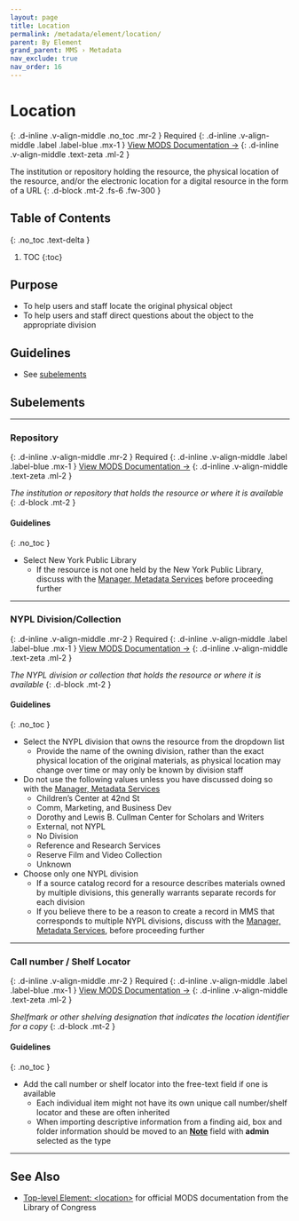 ```yaml
---
layout: page
title: Location
permalink: /metadata/element/location/
parent: By Element
grand_parent: MMS › Metadata
nav_exclude: true
nav_order: 16
---
```


# Location
{: .d-inline .v-align-middle .no_toc .mr-2 }
Required
{: .d-inline .v-align-middle .label .label-blue .mx-1 }
[View MODS Documentation →](https://www.loc.gov/standards/mods/userguide/location.html)
{: .d-inline .v-align-middle .text-zeta .ml-2 }

The institution or repository holding the resource, the physical location of the resource, and/or the electronic location for a digital resource in the form of a URL
{: .d-block .mt-2 .fs-6 .fw-300 }

## Table of Contents
{: .no_toc .text-delta }

1. TOC
{:toc}

## Purpose
- To help users and staff locate the original physical object
- To help users and staff direct questions about the object to the appropriate division

## Guidelines
- See [subelements](#subelements)

## Subelements

---

### Repository
{: .d-inline .v-align-middle .mr-2 }
Required
{: .d-inline .v-align-middle .label .label-blue .mx-1 }
[View MODS Documentation →](https://www.loc.gov/standards/mods/userguide/location.html#physicallocation)
{: .d-inline .v-align-middle .text-zeta .ml-2 }

_The institution or repository that holds the resource or where it is available_
{: .d-block .mt-2 }

#### Guidelines
{: .no_toc }
- Select New York Public Library
    - If the resource is not one held by the New York Public Library, discuss with the [Manager, Metadata Services](/metadata-documentation/contact/) before proceeding further

---

### NYPL Division/Collection
{: .d-inline .v-align-middle .mr-2 }
Required
{: .d-inline .v-align-middle .label .label-blue .mx-1 }
[View MODS Documentation →](https://www.loc.gov/standards/mods/userguide/location.html#physicallocation)
{: .d-inline .v-align-middle .text-zeta .ml-2 }

_The NYPL division or collection that holds the resource or where it is available_
{: .d-block .mt-2 }

#### Guidelines
{: .no_toc }
- Select the NYPL division that owns the resource from the dropdown list
    - Provide the name of the owning division, rather than the exact physical location of the original materials, as physical location may change over time or may only be known by division staff
- Do not use the following values unless you have discussed doing so with the [Manager, Metadata Services](/metadata-documentation/contact/)
    - Children’s Center at 42nd St
    - Comm, Marketing, and Business Dev
    - Dorothy and Lewis B. Cullman Center for Scholars and Writers
    - External, not NYPL
    - No Division
    - Reference and Research Services
    - Reserve Film and Video Collection
    - Unknown
- Choose only one NYPL division
    - If a source catalog record for a resource describes materials owned by multiple divisions, this generally warrants separate records for each division
    - If you believe there to be a reason to create a record in MMS that corresponds to multiple NYPL divisions, discuss with the [Manager, Metadata Services](/metadata-documentation/contact/), before proceeding further

---

### Call number / Shelf Locator
{: .d-inline .v-align-middle .mr-2 }
Required
{: .d-inline .v-align-middle .label .label-blue .mx-1 }
[View MODS Documentation →](https://www.loc.gov/standards/mods/userguide/location.html#shelflocator)
{: .d-inline .v-align-middle .text-zeta .ml-2 }

_Shelfmark or other shelving designation that indicates the location identifier for a copy_
{: .d-block .mt-2 }

#### Guidelines
{: .no_toc }
- Add the call number or shelf locator into the free-text field if one is available
    - Each individual item might not have its own unique call number/shelf locator and these are often inherited
    - When importing descriptive information from a finding aid, box and folder information should be moved to an [**Note**](/metadata-documentation/metadata/element/note/) field with **admin** selected as the type

---

## See Also
- [Top-level Element: &lt;location&gt;](https://www.loc.gov/standards/mods/userguide/location.html) for official MODS documentation from the Library of Congress
